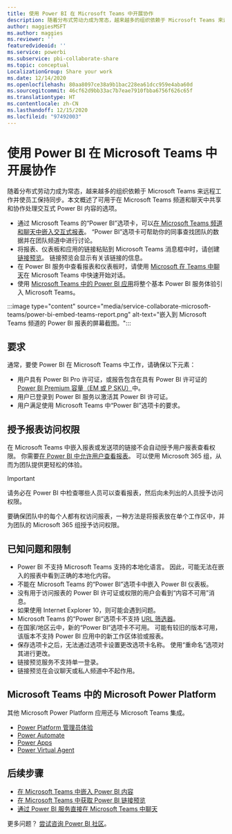 ```yaml
---
title: 使用 Power BI 在 Microsoft Teams 中开展协作
description: 随着分布式劳动力成为常态，越来越多的组织依赖于 Microsoft Teams 来远程工作并使员工保持同步。
author: maggiesMSFT
ms.author: maggies
ms.reviewer: ''
featuredvideoid: ''
ms.service: powerbi
ms.subservice: pbi-collaborate-share
ms.topic: conceptual
LocalizationGroup: Share your work
ms.date: 12/14/2020
ms.openlocfilehash: 80aa8097ce38a9b1bac228ea61dcc959e4aba60d
ms.sourcegitcommit: 46cf62d9bb33ac7b7eae7910fbba6756f626c65f
ms.translationtype: HT
ms.contentlocale: zh-CN
ms.lasthandoff: 12/15/2020
ms.locfileid: "97492003"
---
```

# <a name="collaborate-in-microsoft-teams-with-power-bi"></a>使用 Power BI 在 Microsoft Teams 中开展协作

随着分布式劳动力成为常态，越来越多的组织依赖于 Microsoft Teams 来远程工作并使员工保持同步。本文概述了可用于在 Microsoft Teams 频道和聊天中共享和协作处理交互式 Power BI 内容的选项。 

- 通过 Microsoft Teams 的“Power BI”选项卡，可以[在 Microsoft Teams 频道和聊天中嵌入交互式报表](service-embed-report-microsoft-teams.md)。 “Power BI”选项卡可帮助你的同事查找团队的数据并在团队频道中进行讨论。 
- 将报表、仪表板和应用的链接粘贴到 Microsoft Teams 消息框中时，请创建[链接预览](service-teams-link-preview.md)。 链接预览会显示有关该链接的信息。 
- 在 Power BI 服务中查看报表和仪表板时，请使用 [Microsoft 在 Teams 中聊天](service-share-report-teams.md)在 Microsoft Teams 中快速开始对话。
- 使用 [Microsoft Teams 中的 Power BI 应用](service-microsoft-teams-app.md)将整个基本 Power BI 服务体验引入 Microsoft Teams。
 
:::image type="content" source="media/service-collaborate-microsoft-teams/power-bi-embed-teams-report.png" alt-text="嵌入到 Microsoft Teams 频道的 Power BI 报表的屏幕截图。":::

## <a name="requirements"></a>要求

通常，要使 Power BI 在 Microsoft Teams 中工作，请确保以下元素：

- 用户具有 Power BI Pro 许可证，或报告包含在具有 Power BI 许可证的 [Power BI Premium 容量（EM 或 P SKU）](../admin/service-premium-what-is.md)中。
- 用户已登录到 Power BI 服务以激活其 Power BI 许可证。
- 用户满足使用 Microsoft Teams 中“Power BI”选项卡的要求。

## <a name="grant-access-to-reports"></a>授予报表访问权限

在 Microsoft Teams 中嵌入报表或发送项的链接不会自动授予用户报表查看权限。 你需要[在 Power BI 中允许用户查看报表](service-share-dashboards.md)。 可以使用 Microsoft 365 组，从而为团队提供更轻松的体验。

> [!IMPORTANT]
> 请务必在 Power BI 中检查哪些人员可以查看报表，然后向未列出的人员授予访问权限。

要确保团队中的每个人都有权访问报表，一种方法是将报表放在单个工作区中，并为团队的 Microsoft 365 组授予访问权限。

## <a name="known-issues-and-limitations"></a>已知问题和限制

- Power BI 不支持 Microsoft Teams 支持的本地化语言。 因此，可能无法在嵌入的报表中看到正确的本地化内容。
- 不能在 Microsoft Teams 的“Power BI”选项卡中嵌入 Power BI 仪表板。
- 没有用于访问报表的 Power BI 许可证或权限的用户会看到“内容不可用”消息。
- 如果使用 Internet Explorer 10，则可能会遇到问题。 <!--You can look at the [browsers support for Power BI](../fundamentals/power-bi-browsers.md) and for [Microsoft 365](https://products.office.com/office-system-requirements#Browsers-section). -->
- Microsoft Teams 的“Power BI”选项卡不支持 [URL 筛选器](service-url-filters.md)。
- 在国家/地区云中，新的“Power BI”选项卡不可用。 可能有较旧的版本可用，该版本不支持 Power BI 应用中的新工作区体验或报表。
- 保存选项卡之后，无法通过选项卡设置更改选项卡名称。 使用“重命名”选项对其进行更改。
- 链接预览服务不支持单一登录。
- 链接预览在会议聊天或私人频道中不起作用。

## <a name="microsoft-power-platform-in-microsoft-teams"></a>Microsoft Teams 中的 Microsoft Power Platform

其他 Microsoft Power Platform 应用还与 Microsoft Teams 集成。

- [Power Platform 管理员体验](/power-platform/admin/about-teams-environment)
- [Power Automate](/power-automate/teams/overview)
- [Power Apps](/powerapps/teams/overview)
- [Power Virtual Agent](/power-virtual-agents/)

## <a name="next-steps"></a>后续步骤

- [在 Microsoft Teams 中嵌入 Power BI 内容](service-embed-report-microsoft-teams.md)
- [在 Microsoft Teams 中获取 Power BI 链接预览](service-teams-link-preview.md)
- [通过 Power BI 服务直接在 Microsoft Teams 中聊天](service-share-report-teams.md)

更多问题？ [尝试咨询 Power BI 社区](https://community.powerbi.com/)。
